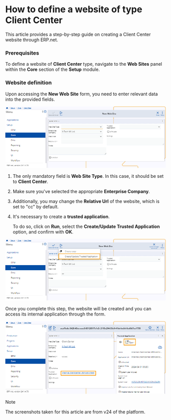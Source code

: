 # How to define a website of type Client Center

This article provides a step-by-step guide on creating a Client Center website through ERP.net.

### Prerequisites 

To define a website of **Client Center** type, navigate to the **Web Sites** panel within the **Core** section of the **Setup** module.

### Website definition

Upon accessing the **New Web Site** form, you need to enter relevant data into the provided fields.

![picture](pictures/New_Web_Site_01_04.png)
 
1. The only mandatory field is **Web Site Type**. In this case, it should be set to **Client Center**. 

2. Make sure you've selected the appropriate **Enterprise Company**. 

3. Additionally, you may change the **Relative Url** of the website, which is set to "cc" by default. 

4. It's necessary to create a **trusted application**.
   
   To do so, click on **Run**, select the **Create/Update Trusted Application** option, and confirm with **OK**.

![picture](pictures/Create_Update_Trusted_app_01_04.png)

Once you complete this step, the website will be created and you can access its internal application through the form.

![picture](pictures/Trusted_app_open_01_04.png)

> [!NOTE]
> 
> The screenshots taken for this article are from v24 of the platform.

